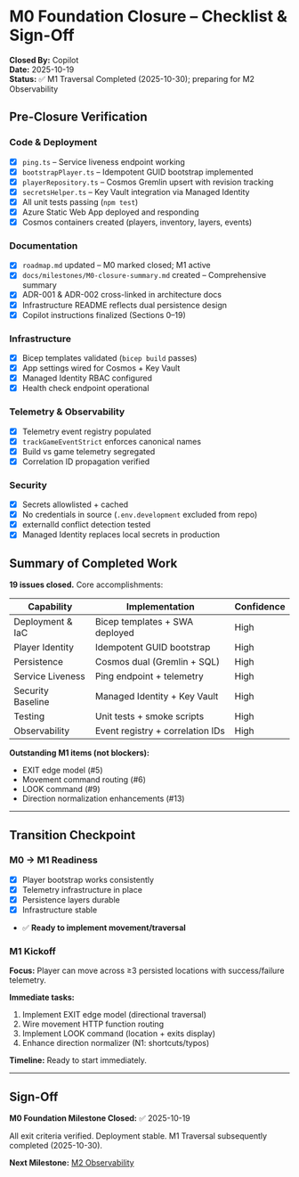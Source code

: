 # M0 Foundation Closure – Checklist & Sign-Off

**Closed By:** Copilot  
**Date:** 2025-10-19  
**Status:** ✅ M1 Traversal Completed (2025-10-30); preparing for M2 Observability

## Pre-Closure Verification

### Code & Deployment

-   [x] `ping.ts` – Service liveness endpoint working
-   [x] `bootstrapPlayer.ts` – Idempotent GUID bootstrap implemented
-   [x] `playerRepository.ts` – Cosmos Gremlin upsert with revision tracking
-   [x] `secretsHelper.ts` – Key Vault integration via Managed Identity
-   [x] All unit tests passing (`npm test`)
-   [x] Azure Static Web App deployed and responding
-   [x] Cosmos containers created (players, inventory, layers, events)

### Documentation

-   [x] `roadmap.md` updated – M0 marked closed; M1 active
-   [x] `docs/milestones/M0-closure-summary.md` created – Comprehensive summary
-   [x] ADR-001 & ADR-002 cross-linked in architecture docs
-   [x] Infrastructure README reflects dual persistence design
-   [x] Copilot instructions finalized (Sections 0–19)

### Infrastructure

-   [x] Bicep templates validated (`bicep build` passes)
-   [x] App settings wired for Cosmos + Key Vault
-   [x] Managed Identity RBAC configured
-   [x] Health check endpoint operational

### Telemetry & Observability

-   [x] Telemetry event registry populated
-   [x] `trackGameEventStrict` enforces canonical names
-   [x] Build vs game telemetry segregated
-   [x] Correlation ID propagation verified

### Security

-   [x] Secrets allowlisted + cached
-   [x] No credentials in source (`.env.development` excluded from repo)
-   [x] externalId conflict detection tested
-   [x] Managed Identity replaces local secrets in production

## Summary of Completed Work

**19 issues closed.** Core accomplishments:

| Capability        | Implementation                   | Confidence |
| ----------------- | -------------------------------- | ---------- |
| Deployment & IaC  | Bicep templates + SWA deployed   | High       |
| Player Identity   | Idempotent GUID bootstrap        | High       |
| Persistence       | Cosmos dual (Gremlin + SQL)      | High       |
| Service Liveness  | Ping endpoint + telemetry        | High       |
| Security Baseline | Managed Identity + Key Vault     | High       |
| Testing           | Unit tests + smoke scripts       | High       |
| Observability     | Event registry + correlation IDs | High       |

**Outstanding M1 items (not blockers):**

-   EXIT edge model (#5)
-   Movement command routing (#6)
-   LOOK command (#9)
-   Direction normalization enhancements (#13)

---

## Transition Checkpoint

### M0 → M1 Readiness

-   [x] Player bootstrap works consistently
-   [x] Telemetry infrastructure in place
-   [x] Persistence layers durable
-   [x] Infrastructure stable
-   ✅ **Ready to implement movement/traversal**

### M1 Kickoff

**Focus:** Player can move across ≥3 persisted locations with success/failure telemetry.

**Immediate tasks:**

1. Implement EXIT edge model (directional traversal)
2. Wire movement HTTP function routing
3. Implement LOOK command (location + exits display)
4. Enhance direction normalizer (N1: shortcuts/typos)

**Timeline:** Ready to start immediately.

---

## Sign-Off

**M0 Foundation Milestone Closed:** ✅ 2025-10-19

All exit criteria verified. Deployment stable. M1 Traversal subsequently completed (2025-10-30).

**Next Milestone:** [M2 Observability](../roadmap.md#m2-observability)
